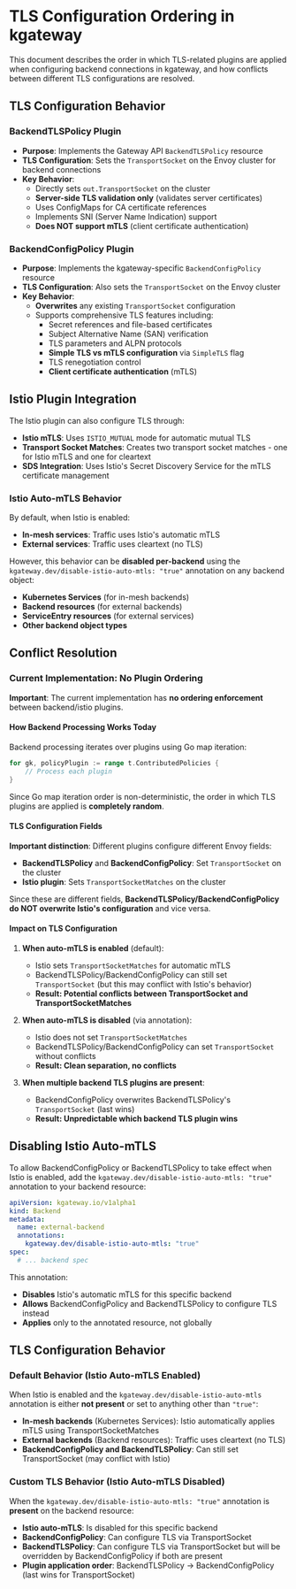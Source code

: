 # TLS Configuration Ordering in kgateway

This document describes the order in which TLS-related plugins are applied when configuring backend connections in kgateway, and how conflicts between different TLS configurations are resolved.

## TLS Configuration Behavior

### BackendTLSPolicy Plugin

- **Purpose**: Implements the Gateway API `BackendTLSPolicy` resource
- **TLS Configuration**: Sets the `TransportSocket` on the Envoy cluster for backend connections
- **Key Behavior**: 
  - Directly sets `out.TransportSocket` on the cluster
  - **Server-side TLS validation only** (validates server certificates)
  - Uses ConfigMaps for CA certificate references
  - Implements SNI (Server Name Indication) support
  - **Does NOT support mTLS** (client certificate authentication)

### BackendConfigPolicy Plugin

- **Purpose**: Implements the kgateway-specific `BackendConfigPolicy` resource
- **TLS Configuration**: Also sets the `TransportSocket` on the Envoy cluster
- **Key Behavior**:
  - **Overwrites** any existing `TransportSocket` configuration
  - Supports comprehensive TLS features including:
    - Secret references and file-based certificates
    - Subject Alternative Name (SAN) verification
    - TLS parameters and ALPN protocols
    - **Simple TLS vs mTLS configuration** via `SimpleTLS` flag
    - TLS renegotiation control
    - **Client certificate authentication** (mTLS)

## Istio Plugin Integration

The Istio plugin can also configure TLS through:

- **Istio mTLS**: Uses `ISTIO_MUTUAL` mode for automatic mutual TLS
- **Transport Socket Matches**: Creates two transport socket matches - one for Istio mTLS and one for cleartext
- **SDS Integration**: Uses Istio's Secret Discovery Service for the mTLS certificate management

### Istio Auto-mTLS Behavior

By default, when Istio is enabled:
- **In-mesh services**: Traffic uses Istio's automatic mTLS
- **External services**: Traffic uses cleartext (no TLS)

However, this behavior can be **disabled per-backend** using the `kgateway.dev/disable-istio-auto-mtls: "true"` annotation on any backend object:
- **Kubernetes Services** (for in-mesh backends)
- **Backend resources** (for external backends)
- **ServiceEntry resources** (for external services)
- **Other backend object types**

## Conflict Resolution

### Current Implementation: No Plugin Ordering

**Important**: The current implementation has **no ordering enforcement** between backend/istio plugins.

#### How Backend Processing Works Today

Backend processing iterates over plugins using Go map iteration:

```go
for gk, policyPlugin := range t.ContributedPolicies {
    // Process each plugin
}
```

Since Go map iteration order is non-deterministic, the order in which TLS plugins are applied is **completely random**.

#### TLS Configuration Fields

**Important distinction**: Different plugins configure different Envoy fields:

- **BackendTLSPolicy** and **BackendConfigPolicy**: Set `TransportSocket` on the cluster
- **Istio plugin**: Sets `TransportSocketMatches` on the cluster

Since these are different fields, **BackendTLSPolicy/BackendConfigPolicy do NOT overwrite Istio's configuration** and vice versa.

#### Impact on TLS Configuration

1. **When auto-mTLS is enabled** (default): 
   - Istio sets `TransportSocketMatches` for automatic mTLS
   - BackendTLSPolicy/BackendConfigPolicy can still set `TransportSocket` (but this may conflict with Istio's behavior)
   - **Result: Potential conflicts between TransportSocket and TransportSocketMatches**

2. **When auto-mTLS is disabled** (via annotation):
   - Istio does not set `TransportSocketMatches`
   - BackendTLSPolicy/BackendConfigPolicy can set `TransportSocket` without conflicts
   - **Result: Clean separation, no conflicts**

3. **When multiple backend TLS plugins are present**:
   - BackendConfigPolicy overwrites BackendTLSPolicy's `TransportSocket` (last wins)
   - **Result: Unpredictable which backend TLS plugin wins**

## Disabling Istio Auto-mTLS

To allow BackendConfigPolicy or BackendTLSPolicy to take effect when Istio is enabled, add the `kgateway.dev/disable-istio-auto-mtls: "true"` annotation to your backend resource:

```yaml
apiVersion: kgateway.io/v1alpha1
kind: Backend
metadata:
  name: external-backend
  annotations:
    kgateway.dev/disable-istio-auto-mtls: "true"
spec:
  # ... backend spec
```

This annotation:
- **Disables** Istio's automatic mTLS for this specific backend
- **Allows** BackendConfigPolicy and BackendTLSPolicy to configure TLS instead
- **Applies** only to the annotated resource, not globally

## TLS Configuration Behavior

### Default Behavior (Istio Auto-mTLS Enabled)

When Istio is enabled and the `kgateway.dev/disable-istio-auto-mtls` annotation is either **not present** or set to anything other than `"true"`:

- **In-mesh backends** (Kubernetes Services): Istio automatically applies mTLS using TransportSocketMatches
- **External backends** (Backend resources): Traffic uses cleartext (no TLS)
- **BackendConfigPolicy and BackendTLSPolicy**: Can still set TransportSocket (may conflict with Istio)

### Custom TLS Behavior (Istio Auto-mTLS Disabled)

When the `kgateway.dev/disable-istio-auto-mtls: "true"` annotation is **present** on the backend resource:

- **Istio auto-mTLS**: Is disabled for this specific backend
- **BackendConfigPolicy**: Can configure TLS via TransportSocket
- **BackendTLSPolicy**: Can configure TLS via TransportSocket but will be overridden by BackendConfigPolicy if both are present
- **Plugin application order**: BackendTLSPolicy → BackendConfigPolicy (last wins for TransportSocket)
